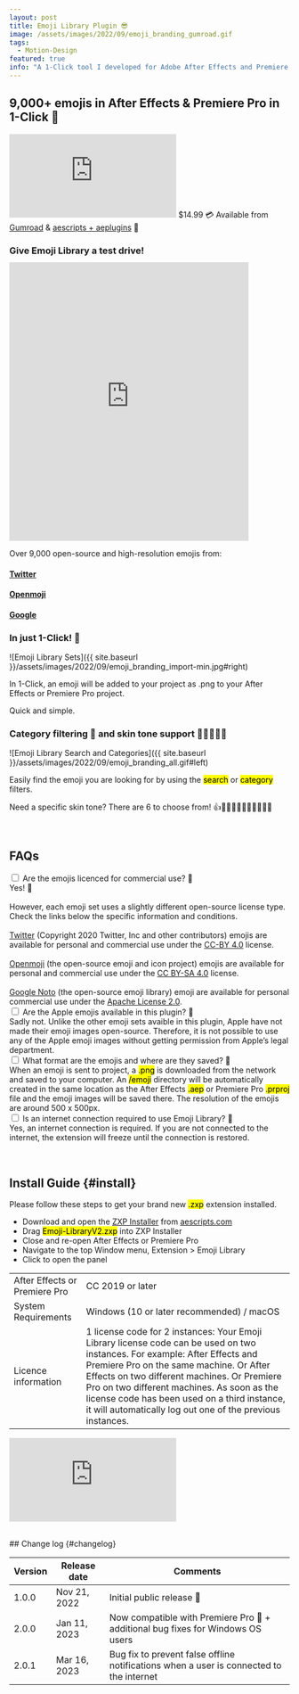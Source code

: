```yaml
---
layout: post
title: Emoji Library Plugin 😎
image: /assets/images/2022/09/emoji_branding_gumroad.gif
tags:
  - Motion-Design
featured: true
info: "A 1-Click tool I developed for Adobe After Effects and Premiere Pro that enriches workflows by providing instant access to over 9,000 emojis."
---
```


## 9,000+ emojis in After Effects & Premiere Pro in 1-Click 🎉

<iframe src='https://www.youtube.com/embed/ve08gMLgtlo' loading="lazy" frameborder='0' allow="accelerometer; autoplay;
        encrypted-media; gyroscope;
        picture-in-picture"
        allowfullscreen></iframe>

<span class="price-tag">
  <span class="price-tag__main">$14.99</span>
  <span>💳 Available from <a href="https://jamesxdigital.gumroad.com/l/emojilibrary">Gumroad</a></span>
  <span>& <a href="https://aescripts.com/emoji-library/">aescripts + aeplugins</a> 🤩</span>
</span>

### Give Emoji Library a test drive!

<iframe loading="lazy" class="alignleft" src="https://emojilibrary.jamesxdigital.com/" style="border:0px #d3d3d3 solid; margin-top:-5px;" name="myiFrame" scrolling="no" frameborder="1" marginheight="0px" marginwidth="0px" height="500px" width="430px" allowfullscreen></iframe>

Over 9,000 open-source and high-resolution emojis from:

<div>
<a href="https://twemoji.twitter.com/" target="_blank"> <h4>Twitter</h4> </a>
<a href="https://openmoji.org/" target="_blank"><h4>Openmoji</h4></a>
<a href="https://fonts.google.com/noto/specimen/Noto+Color+Emoji" target="_blank"><h4>Google</h4></a>
</div>

<div class="entry-content"><span class="clear"></span></div>

### In just 1-Click! 👏

![Emoji Library Sets]({{ site.baseurl }}/assets/images/2022/09/emoji_branding_import-min.jpg#right)

In 1-Click, an emoji will be added to your project as .png to your After Effects or Premiere Pro project.

Quick and simple.

<div class="entry-content"><span class="clear"></span></div>

### Category filtering 🔎 and skin tone support 👨🏻‍🤝‍👨🏿

![Emoji Library Search and Categories]({{ site.baseurl }}/assets/images/2022/09/emoji_branding_all.gif#left)

Easily find the emoji you are looking for by using the <mark>search</mark> or <mark>category</mark> filters.

Need a specific skin tone? There are 6 to choose from! 👍👍🏻👍🏼👍🏽👍🏾👍🏿

<div class="entry-content"><span class="clear"></span></div>

<!-- ## Trial Version

![Emoji Library Search and Categories]({{ site.baseurl }}/assets/images/2022/09/emoji_branding_trial-min.jpg#left)
You can only access the <mark>Twitter</mark> emoji set with the <mark>trial</mark> version of Emoji Library. You will need to <a href="#buy">purchase a licence to the full version</a> to get unlimited access to the Apple, Google and Facebook emoji sets.
<span class="clear"></span>
<br/>
<a href="#buy"> Click here to download the trial version ⬇️</a>

<span class="clear"></span>
<br/>

--- -->
<br />

## FAQs

<div class="collapse">
  <input id="collapse1" type="checkbox" class="collapse-input" />
  <label for="collapse1" class="collapse-head">Are the emojis licenced for commercial use? 🪪</label>
  <div class="collapse-content">
    <div>
    Yes! 🎉
    <br />
    <br />
    However, each emoji set uses a slightly different open-source license type. Check the links below the specific information and conditions.
    <br />
    <br />
    <a href="https://twemoji.twitter.com/" target="_blank">Twitter</a> (Copyright 2020 Twitter, Inc and other contributors) emojis are available for personal and commercial use under the <a href="https://creativecommons.org/licenses/by/4.0/" target="_blank"> CC-BY 4.0</a> license.
    <br />
    <br />
    <a href="https://openmoji.org/" target="_blank">Openmoji</a> (the open-source emoji and icon project) emojis are available for personal and commercial use under the <a href="https://creativecommons.org/licenses/by-sa/4.0/" target="_blank"> CC BY-SA 4.0</a> license.
    <br />
    <br />
    <a href="https://fonts.google.com/noto/specimen/Noto+Color+Emoji" target="_blank">Google Noto</a> (the open-source emoji library) emoji are available for personal commercial use under the <a href="https://github.com/googlefonts/noto-emoji/blob/main/LICENSE" target="_blank" >Apache License 2.0</a>.
</div>

  </div>
</div>

<div class="collapse">
  <input id="collapse2" type="checkbox" class="collapse-input" />
  <label for="collapse2" class="collapse-head">Are the Apple emojis available in this plugin? 🍏</label>
  <div class="collapse-content">
    <div>
      Sadly not. Unlike the other emoji sets avaible in this plugin, Apple have not made their emoji images open-source. Therefore, it is not possible to use any of the Apple emoji images without getting permission from Apple’s legal department. 
    </div>
  </div>
</div>

<div class="collapse">
  <input id="collapse3" type="checkbox" class="collapse-input" />
  <label for="collapse3" class="collapse-head">What format are the emojis and where are they saved? 💾</label>
  <div class="collapse-content">
    <div>
      When an emoji is sent to project, a <mark>.png</mark> is downloaded from the network and saved to your computer. An <mark>/emoji</mark> directory will be automatically created in the same location as the After Effects <mark>.aep</mark> or Premiere Pro <mark>.prproj</mark> file and the emoji images will be saved there. The resolution of the emojis are around 500 x 500px.
    </div>
  </div>
</div>

<div class="collapse">
  <input id="collapse4" type="checkbox" class="collapse-input" />
  <label for="collapse4" class="collapse-head">Is an internet connection required to use Emoji Library? 📶</label>
  <div class="collapse-content">
    <div>
      Yes, an internet connection is required. If you are not connected to the internet, the extension will freeze until the connection is restored.
    </div>
  </div>
</div>

<span class="clear"></span>

<br />

## Install Guide {#install}

Please follow these steps to get your brand new <mark>.zxp</mark> extension installed.

- Download and open the <a href="https://aescripts.com/learn/zxp-installer/" target="_blank">ZXP Installer</a> from <a href="https://aescripts.com" target="_blank">aescripts.com</a>
- Drag <mark>Emoji-LibraryV2.zxp</mark> into ZXP Installer
- Close and re-open After Effects or Premiere Pro
- Navigate to the top Window menu, Extension > Emoji Library
- Click to open the panel

<table>
 <tbody>
  <tr>
   <td>After Effects or Premiere Pro</td>
   <td>CC 2019 or later</td>
  </tr>
  <tr>
   <td>System Requirements</td>
   <td>Windows (10 or later recommended) / macOS</td>
  </tr>
  <tr>
   <td>Licence information</td>
   <td>1 license code for 2 instances: Your Emoji Library license code can be used on two instances. For example: After Effects and Premiere Pro on the same machine. Or After Effects on two different machines. Or Premiere Pro on two different machines. As soon as the license code has been used on a third instance, it will automatically log out one of the previous instances.</td>
  </tr>
 </tbody>
</table>

<iframe src='https://www.youtube.com/embed/l1G1TZP5z8c' loading="lazy" frameborder='0' allow="accelerometer; autoplay;
        encrypted-media; gyroscope;
        picture-in-picture"
        allowfullscreen></iframe>

<span class="clear"></span>

<!-- ---

## Buy Now {#buy}

<script src="https://gumroad.com/js/gumroad-embed.js"></script>
<div id="iframe-wrapper">
<div class="gumroad-product-embed">
<a href="https://jamesxdigital.gumroad.com/l/emojilibrary"><img src="{{ site.baseurl }}/assets/images/2022/09/emoji_branding_sets_2-min.jpg" alt="Emoji Library Sets"></a></div>
</div> -->

<br />
## Change log {#changelog}

<table>
 <tbody>
 <thead>
    <th>Version</th>
    <th>Release date</th>
    <th>Comments</th>
  </thead>
  <tr>
    <td>1.0.0</td>
    <td>Nov 21, 2022</td>
    <td>Initial public release 🎉</td>
  </tr>
  <tr>
    <td>2.0.0</td>
    <td>Jan 11, 2023</td>
    <td>Now compatible with Premiere Pro 🎊 + additional bug fixes for Windows OS users</td>
  </tr>
  <tr>
    <td>2.0.1</td>
    <td>Mar 16, 2023</td>
    <td>Bug fix to prevent false offline notifications when a user is connected to the internet</td>
  </tr>
 </tbody>
</table>
